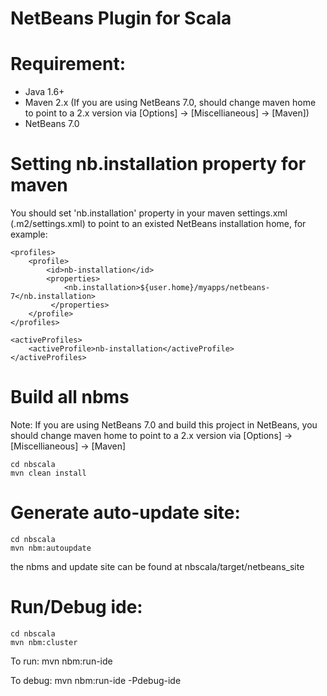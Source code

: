 NetBeans Plugin for Scala
=========================

# Requirement:
* Java 1.6+
* Maven 2.x (If you are using NetBeans 7.0, should change maven home to point to a 2.x version via [Options] -> [Miscellianeous] -> [Maven]) 
* NetBeans 7.0

# Setting nb.installation property for maven

You should set 'nb.installation' property in your maven settings.xml (.m2/settings.xml) to point to an existed NetBeans installation home, for example:

    <profiles>
        <profile>
            <id>nb-installation</id>
            <properties>
                <nb.installation>${user.home}/myapps/netbeans-7</nb.installation>
             </properties>
        </profile>
    </profiles>

    <activeProfiles>
        <activeProfile>nb-installation</activeProfile>
    </activeProfiles>

# Build all nbms

Note: If you are using NetBeans 7.0 and build this project in NetBeans, you should change maven home to point to a 2.x version via [Options] -> [Miscellianeous] -> [Maven]

    cd nbscala
    mvn clean install

# Generate auto-update site:
    cd nbscala
    mvn nbm:autoupdate

the nbms and update site can be found at nbscala/target/netbeans_site

# Run/Debug ide:
    cd nbscala
    mvn nbm:cluster

To run:
    mvn nbm:run-ide

To debug:
    mvn nbm:run-ide -Pdebug-ide

   